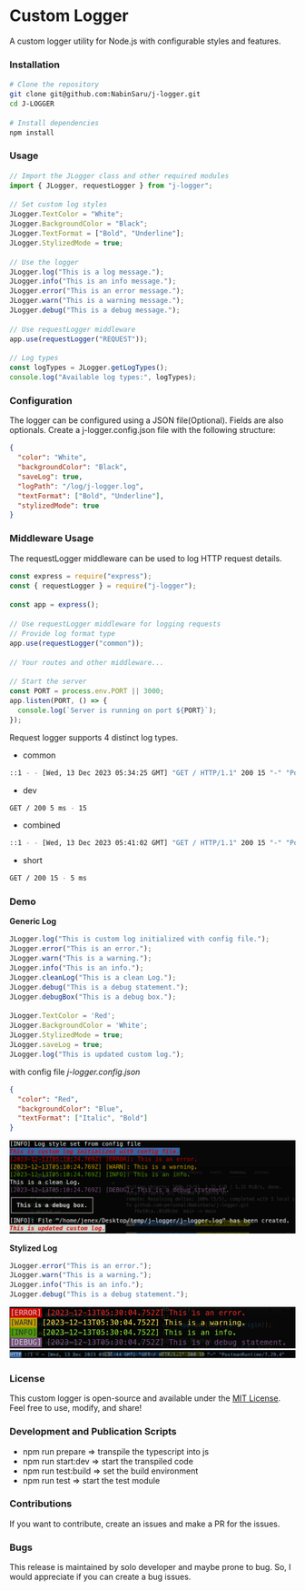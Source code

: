 # Custom Logger
A custom logger utility for Node.js with configurable styles and features.

### Installation
```bash
# Clone the repository
git clone git@github.com:NabinSaru/j-logger.git
cd J-LOGGER

# Install dependencies
npm install
```

### Usage
```javascript
// Import the JLogger class and other required modules
import { JLogger, requestLogger } from "j-logger";

// Set custom log styles
JLogger.TextColor = "White";
JLogger.BackgroundColor = "Black";
JLogger.TextFormat = ["Bold", "Underline"];
JLogger.StylizedMode = true;

// Use the logger
JLogger.log("This is a log message.");
JLogger.info("This is an info message.");
JLogger.error("This is an error message.");
JLogger.warn("This is a warning message.");
JLogger.debug("This is a debug message.");

// Use requestLogger middleware
app.use(requestLogger("REQUEST"));

// Log types
const logTypes = JLogger.getLogTypes();
console.log("Available log types:", logTypes);
```

### Configuration
The logger can be configured using a JSON file(Optional). Fields are also optionals. Create a j-logger.config.json file with the following structure:

```json
{
  "color": "White",
  "backgroundColor": "Black",
  "saveLog": true,
  "logPath": "/log/j-logger.log",
  "textFormat": ["Bold", "Underline"],
  "stylizedMode": true
}
```

### Middleware Usage
The requestLogger middleware can be used to log HTTP request details.

```javascript
const express = require("express");
const { requestLogger } = require("j-logger");

const app = express();

// Use requestLogger middleware for logging requests
// Provide log format type
app.use(requestLogger("common"));

// Your routes and other middleware...

// Start the server
const PORT = process.env.PORT || 3000;
app.listen(PORT, () => {
  console.log(`Server is running on port ${PORT}`);
});
```

Request logger supports 4 distinct log types.
- common
```sh
::1 - - [Wed, 13 Dec 2023 05:34:25 GMT] "GET / HTTP/1.1" 200 15 "-" "PostmanRuntime/7.29.4"
```

- dev
```sh
GET / 200 5 ms - 15
```

- combined
```sh
::1 - - [Wed, 13 Dec 2023 05:41:02 GMT] "GET / HTTP/1.1" 200 15 "-" "PostmanRuntime/7.29.4"
```

- short
```sh
GET / 200 15 - 5 ms
```

### Demo
**Generic Log**
```javascript
JLogger.log("This is custom log initialized with config file.");
JLogger.error("This is an error.");
JLogger.warn("This is a warning.");
JLogger.info("This is an info.");
JLogger.cleanLog("This is a clean Log.");
JLogger.debug("This is a debug statement.");
JLogger.debugBox("This is a debug box.");

JLogger.TextColor = 'Red';
JLogger.BackgroundColor = 'White';
JLogger.StylizedMode = true;
JLogger.saveLog = true;
JLogger.log("This is updated custom log.");
```

with config file *j-logger.config.json*
```json
{
  "color": "Red",
  "backgroundColor": "Blue",
  "textFormat": ["Italic", "Bold"]
}
```

![Generic Log](https://raw.githubusercontent.com/NabinSaru/j-logger/demo/images/generic_log.png)

**Stylized Log**
```javascript
JLogger.error("This is an error.");
JLogger.warn("This is a warning.");
JLogger.info("This is an info.");
JLogger.debug("This is a debug statement.");
```
![Stylized Log](https://raw.githubusercontent.com/NabinSaru/j-logger/demo/images/stylized_log.png)
![Stylized middleware Log](https://raw.githubusercontent.com/NabinSaru/j-logger/demo/images/stylized_middleware_log.png)

### License
This custom logger is open-source and available under the [MIT License](https://opensource.org/license/mit/). Feel free to use, modify, and share!

### Development and Publication Scripts
- npm run prepare => transpile the typescript into js
- npm run start:dev => start the transpiled code
- npm run test:build => set the build environment
- npm run test => start the test module

### Contributions
If you want to contribute, create an issues and make a PR for the issues.

### Bugs
This release is maintained by solo developer and maybe prone to bug. So, I would appreciate if you can create a bug issues.
